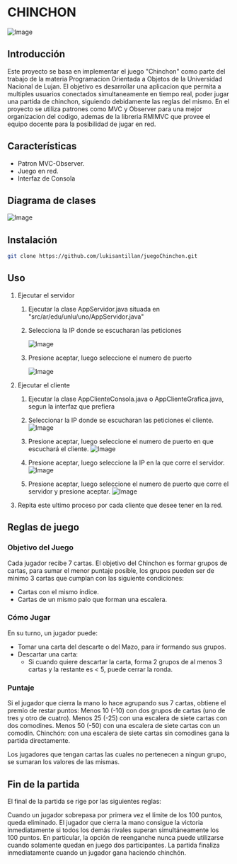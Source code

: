 # CHINCHON

![Image](https://d29v67onoz09dn.cloudfront.net/pro/web/images/white/faldon_chinchon_es.png)


## Introducción

Este proyecto se basa en implementar el juego "Chinchon" como parte del trabajo de la materia Programacion Orientada a Objetos de la Universidad Nacional de Lujan. El objetivo es desarrollar una aplicacion que permita a multiples usuarios conectados simultaneamente en tiempo real, poder jugar una partida de chinchon, siguiendo debidamente las reglas del mismo.
En el proyecto se utiliza patrones como MVC y Observer para una mejor organizacion del codigo, ademas de la libreria RMIMVC que provee el equipo docente para la posibilidad de jugar en red.

## Características

- Patron MVC-Observer.
- Juego en red.
- Interfaz de Consola

## Diagrama de clases

![Image]()

## Instalación

```bash
git clone https://github.com/lukisantillan/juegoChinchon.git
```

## Uso

1. Ejecutar el servidor
    1. Ejecutar la clase AppServidor.java situada en "src/ar/edu/unlu/uno/AppServidor.java"
    2. Selecciona la IP donde se escucharan las peticiones

       ![Image](https://res.cloudinary.com/dwybyiio5/image/upload/v1690935864/imcyz62cvqyejhugfbcg.png)

    3. Presione aceptar, luego seleccione el numero de puerto

       ![Image](https://res.cloudinary.com/dwybyiio5/image/upload/v1690935905/jdunzlpnodidrybhoejp.png)

2. Ejecutar el cliente
    1. Ejecutar la clase AppClienteConsola.java o AppClienteGrafica.java, segun la interfaz que prefiera
    2. Seleccionar la IP donde se escucharan las peticiones el cliente.
    ![Image](https://res.cloudinary.com/dwybyiio5/image/upload/v1690935935/vjgmtuxujufilgxf6okw.png)

    3. Presione aceptar, luego seleccione el numero de puerto en que escuchará el cliente.
    ![Image](https://res.cloudinary.com/dwybyiio5/image/upload/v1690935533/cdpn8nhjs80kfptkzt2j.png)

    4. Presione aceptar, luego seleccione la IP en la que corre el servidor.
    ![Image](https://res.cloudinary.com/dwybyiio5/image/upload/v1690935691/qnpxvcewjxe61hzrtxma.png)

    5. Presione aceptar, luego seleccione el numero de puerto que corre el servidor y presione aceptar.
    ![Image](https://res.cloudinary.com/dwybyiio5/image/upload/v1690935647/zqkmhzotkod629if2ubr.png)

3. Repita este ultimo proceso por cada cliente que desee tener en la red.

## Reglas de juego

### Objetivo del Juego

Cada jugador recibe 7 cartas. El objetivo del Chinchon es formar grupos de cartas, para sumar el menor puntaje posible, los grupos pueden ser de minimo 3 cartas que cumplan con las siguiente condiciones:
- Cartas con el mismo índice.
- Cartas de un mismo palo que forman una escalera.

### Cómo Jugar

En su turno, un jugador puede:

- Tomar una carta del descarte o del Mazo, para ir formando sus grupos.
- Descartar una carta:
  - Si cuando quiere descartar la carta, forma 2 grupos de al menos 3 cartas y la restante es < 5, puede cerrar la ronda.

### Puntaje
Si el jugador que cierra la mano lo hace agrupando sus 7 cartas, obtiene el premio de restar puntos:
Menos 10 (-10) con dos grupos de cartas (uno de tres y otro de cuatro).
Menos 25 (-25) con una escalera de siete cartas con dos comodines.
Menos 50 (-50) con una escalera de siete cartas con un comodín.
Chinchón: con una escalera de siete cartas sin comodines gana la partida directamente.

Los jugadores que tengan cartas las cuales no pertenecen a ningun grupo, se sumaran los valores de las mismas. 

## Fin de la partida 
El final de la partida se rige por las siguientes reglas:

Cuando un jugador sobrepasa por primera vez el límite de los 100 puntos, queda eliminado.
El jugador que cierra la mano consigue la victoria inmediatamente si todos los demás rivales superan simultáneamente los 100 puntos.
En particular, la opción de reenganche nunca puede utilizarse cuando solamente quedan en juego dos participantes.
La partida finaliza inmediatamente cuando un jugador gana haciendo chinchón.
